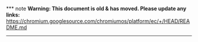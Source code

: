 *** note
**Warning: This document is old & has moved.  Please update any links:**<br>
https://chromium.googlesource.com/chromiumos/platform/ec/+/HEAD/README.md
***

